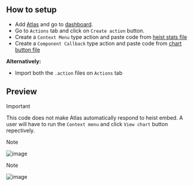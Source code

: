 ## How to setup
- Add [Atlas](https://discord.com/oauth2/authorize?client_id=338222603829510164&scope=bot+applications.commands&permissions=2117463294&state=eyJhbGciOiJIUzI1NiIsInR5cCI6IkpXVCJ9.eyJ0byI6Ii9hZGRlZCIsImlhdCI6MTcxNjA1NTExNSwiYXVkIjoic3RhdGUifQ.OwierjetsfDAqvTU7vRVvosXsBHSRXx3QoOdW7vZWnw&response_type=code&redirect_uri=https%3A%2F%2Fatlas.bot%2Fapi%2Foauth2%2Fcallback) and go to [dashboard](https://atlas.bot/guilds).
- Go to `Actions` tab and click on `Create action` button.
- Create a `Context Menu` type action and paste code from [heist stats file](https://github.com/Krekensis/atlas-tags/blob/main/heiststats/heist%20stats%20(context%20menu))
- Create a `Component Callback` type action and paste code from [chart button file](https://github.com/Krekensis/atlas-tags/blob/main/heiststats/chart%20button)

**Alternatively:**
- Import both the `.action` files on `Actions` tab
## Preview
> [!IMPORTANT]
> This code does not make Atlas automatically respond to heist embed.
> A user will have to run the `Context menu` and click `View chart` button repectively.

> [!NOTE]
> ![image](https://i.imgur.com/a9s2Qkp.png?size=1000)

> [!NOTE]
> ![image](https://i.imgur.com/4Eiseeo.png?size=1000)



